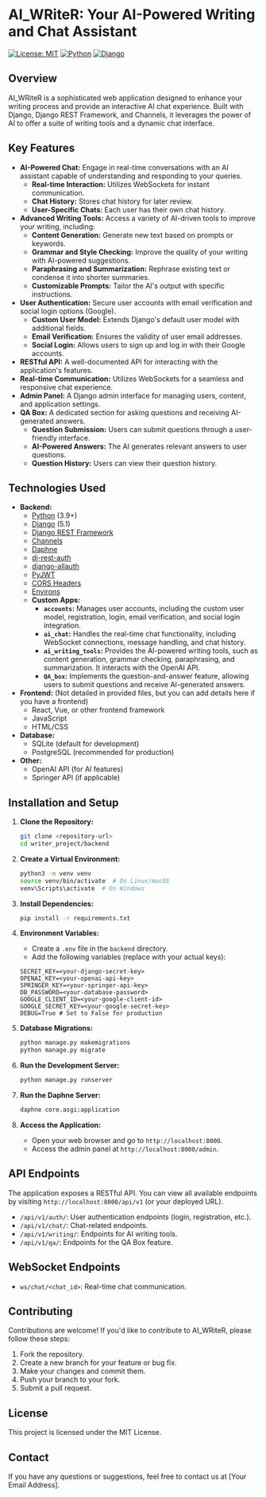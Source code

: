 # AI_WRiteR: Your AI-Powered Writing and Chat Assistant

[![License: MIT](https://img.shields.io/badge/License-MIT-yellow.svg)](https://opensource.org/licenses/MIT)
[![Python](https://img.shields.io/badge/Python-3.9+-blue.svg)](https://www.python.org/downloads/)
[![Django](https://img.shields.io/badge/Django-5.1-green.svg)](https://www.djangoproject.com/)

## Overview

AI_WRiteR is a sophisticated web application designed to enhance your writing process and provide an interactive AI chat experience. Built with Django, Django REST Framework, and Channels, it leverages the power of AI to offer a suite of writing tools and a dynamic chat interface.

## Key Features

- **AI-Powered Chat:** Engage in real-time conversations with an AI assistant capable of understanding and responding to your queries.
  - **Real-time Interaction:** Utilizes WebSockets for instant communication.
  - **Chat History:** Stores chat history for later review.
  - **User-Specific Chats:** Each user has their own chat history.
- **Advanced Writing Tools:** Access a variety of AI-driven tools to improve your writing, including:
  - **Content Generation:** Generate new text based on prompts or keywords.
  - **Grammar and Style Checking:** Improve the quality of your writing with AI-powered suggestions.
  - **Paraphrasing and Summarization:** Rephrase existing text or condense it into shorter summaries.
  - **Customizable Prompts:** Tailor the AI's output with specific instructions.
- **User Authentication:** Secure user accounts with email verification and social login options (Google).
  - **Custom User Model:** Extends Django's default user model with additional fields.
  - **Email Verification:** Ensures the validity of user email addresses.
  - **Social Login:** Allows users to sign up and log in with their Google accounts.
- **RESTful API:** A well-documented API for interacting with the application's features.
- **Real-time Communication:** Utilizes WebSockets for a seamless and responsive chat experience.
- **Admin Panel:** A Django admin interface for managing users, content, and application settings.
- **QA Box:** A dedicated section for asking questions and receiving AI-generated answers.
  - **Question Submission:** Users can submit questions through a user-friendly interface.
  - **AI-Powered Answers:** The AI generates relevant answers to user questions.
  - **Question History:** Users can view their question history.

## Technologies Used

- **Backend:**
  - [Python](https://www.python.org/) (3.9+)
  - [Django](https://www.djangoproject.com/) (5.1)
  - [Django REST Framework](https://www.django-rest-framework.org/)
  - [Channels](https://channels.readthedocs.io/en/stable/)
  - [Daphne](https://github.com/django/daphne)
  - [dj-rest-auth](https://dj-rest-auth.readthedocs.io/en/latest/)
  - [django-allauth](https://django-allauth.readthedocs.io/en/latest/)
  - [PyJWT](https://pyjwt.readthedocs.io/en/stable/)
  - [CORS Headers](https://pypi.org/project/django-cors-headers/)
  - [Environs](https://pypi.org/project/environs/)
  - **Custom Apps:**
    - **`accounts`:** Manages user accounts, including the custom user model, registration, login, email verification, and social login integration.
    - **`ai_chat`:** Handles the real-time chat functionality, including WebSocket connections, message handling, and chat history.
    - **`ai_writing_tools`:** Provides the AI-powered writing tools, such as content generation, grammar checking, paraphrasing, and summarization. It interacts with the OpenAI API.
    - **`QA_box`:** Implements the question-and-answer feature, allowing users to submit questions and receive AI-generated answers.
- **Frontend:** (Not detailed in provided files, but you can add details here if you have a frontend)
  - React, Vue, or other frontend framework
  - JavaScript
  - HTML/CSS
- **Database:**
  - SQLite (default for development)
  - PostgreSQL (recommended for production)
- **Other:**
  - OpenAI API (for AI features)
  - Springer API (if applicable)

## Installation and Setup

1.  **Clone the Repository:**

    ```bash
    git clone <repository-url>
    cd writer_project/backend
    ```

2.  **Create a Virtual Environment:**

    ```bash
    python3 -m venv venv
    source venv/bin/activate  # On Linux/macOS
    venv\Scripts\activate  # On Windows
    ```

3.  **Install Dependencies:**

    ```bash
    pip install -r requirements.txt
    ```

4.  **Environment Variables:**

    - Create a `.env` file in the `backend` directory.
    - Add the following variables (replace with your actual keys):

    ```
    SECRET_KEY=<your-django-secret-key>
    OPENAI_KEY=<your-openai-api-key>
    SPRINGER_KEY=<your-springer-api-key>
    DB_PASSWORD=<your-database-password>
    GOOGLE_CLIENT_ID=<your-google-client-id>
    GOOGLE_SECRET_KEY=<your-google-secret-key>
    DEBUG=True # Set to False for production
    ```

5.  **Database Migrations:**

    ```bash
    python manage.py makemigrations
    python manage.py migrate
    ```

6.  **Run the Development Server:**

    ```bash
    python manage.py runserver
    ```

7.  **Run the Daphne Server:**

    ```bash
    daphne core.asgi:application
    ```

8.  **Access the Application:**

    - Open your web browser and go to `http://localhost:8000`.
    - Access the admin panel at `http://localhost:8000/admin`.

## API Endpoints

The application exposes a RESTful API. You can view all available endpoints by visiting `http://localhost:8000/api/v1` (or your deployed URL).

- `/api/v1/auth/`: User authentication endpoints (login, registration, etc.).
- `/api/v1/chat/`: Chat-related endpoints.
- `/api/v1/writing/`: Endpoints for AI writing tools.
- `/api/v1/qa/`: Endpoints for the QA Box feature.

## WebSocket Endpoints

- `ws/chat/<chat_id>`: Real-time chat communication.

## Contributing

Contributions are welcome! If you'd like to contribute to AI_WRiteR, please follow these steps:

1.  Fork the repository.
2.  Create a new branch for your feature or bug fix.
3.  Make your changes and commit them.
4.  Push your branch to your fork.
5.  Submit a pull request.

## License

This project is licensed under the MIT License.

## Contact

If you have any questions or suggestions, feel free to contact us at \[Your Email Address].
